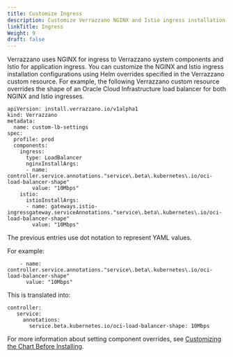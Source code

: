 ```yaml
---
title: Customize Ingress
description: Customize Verrazzano NGINX and Istio ingress installation settings
linkTitle: Ingress
Weight: 9
draft: false
---
```


Verrazzano uses NGINX for ingress to Verrazzano system components and Istio for application ingress.
You can customize the NGINX and Istio ingress installation configurations using Helm overrides specified in the
Verrazzano custom resource. For example, the following Verrazzano custom resource overrides the shape
of an Oracle Cloud Infrastructure load balancer for both NGINX and Istio ingresses.

```
apiVersion: install.verrazzano.io/v1alpha1
kind: Verrazzano
metadata:
  name: custom-lb-settings
spec:
  profile: prod
  components:
    ingress:
      type: LoadBalancer
      nginxInstallArgs:
      - name: controller.service.annotations."service\.beta\.kubernetes\.io/oci-load-balancer-shape"
        value: "10Mbps"
    istio:
      istioInstallArgs:
      - name: gateways.istio-ingressgateway.serviceAnnotations."service\.beta\.kubernetes\.io/oci-load-balancer-shape"
        value: "10Mbps"
```

The previous entries use dot notation to represent YAML values.  

For example:
```
    - name: controller.service.annotations."service\.beta\.kubernetes\.io/oci-load-balancer-shape"
      value: "10Mbps"
```
This is translated into:

```
controller:
   service:
     annotations:
       service.beta.kubernetes.io/oci-load-balancer-shape: 10Mbps
```
For more information about setting component overrides, see [Customizing the Chart Before Installing](https://helm.sh/docs/intro/using_helm/#customizing-the-chart-before-installing).
